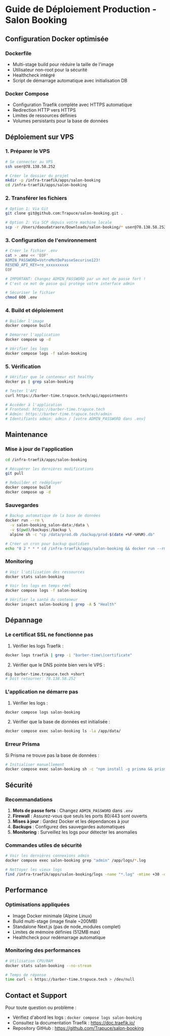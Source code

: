 # Guide de Déploiement Production - Salon Booking

## Configuration Docker optimisée

### Dockerfile
- Multi-stage build pour réduire la taille de l'image
- Utilisateur non-root pour la sécurité
- Healthcheck intégré
- Script de démarrage automatique avec initialisation DB

### Docker Compose
- Configuration Traefik complète avec HTTPS automatique
- Redirection HTTP vers HTTPS
- Limites de ressources définies
- Volumes persistants pour la base de données

## Déploiement sur VPS

### 1. Préparer le VPS

```bash
# Se connecter au VPS
ssh user@78.138.58.252

# Créer le dossier du projet
mkdir -p /infra-traefik/apps/salon-booking
cd /infra-traefik/apps/salon-booking
```

### 2. Transférer les fichiers

```bash
# Option 1: Via Git
git clone git@github.com:Trapuce/salon-booking.git .

# Option 2: Via SCP depuis votre machine locale
scp -r /Users/daoudatraore/Downloads/salon-booking/* user@78.138.58.252:/infra-traefik/apps/salon-booking/
```

### 3. Configuration de l'environnement

```bash
# Créer le fichier .env
cat > .env << 'EOF'
ADMIN_PASSWORD=VotreMotDePasseSecurise123!
RESEND_API_KEY=re_xxxxxxxxxx
EOF

# IMPORTANT: Changez ADMIN_PASSWORD par un mot de passe fort !
# C'est ce mot de passe qui protège votre interface admin

# Sécuriser le fichier
chmod 600 .env
```

### 4. Build et déploiement

```bash
# Builder l'image
docker compose build

# Démarrer l'application
docker compose up -d

# Vérifier les logs
docker compose logs -f salon-booking
```

### 5. Vérification

```bash
# Vérifier que le conteneur est healthy
docker ps | grep salon-booking

# Tester l'API
curl https://barber-time.trapuce.tech/api/appointments

# Accéder à l'application
# Frontend: https://barber-time.trapuce.tech
# Admin: https://barber-time.trapuce.tech/admin
# Identifiants admin: admin / [votre ADMIN_PASSWORD dans .env]
```

## Maintenance

### Mise à jour de l'application

```bash
cd /infra-traefik/apps/salon-booking

# Récupérer les dernières modifications
git pull

# Rebuilder et redéployer
docker compose build
docker compose up -d
```

### Sauvegardes

```bash
# Backup automatique de la base de données
docker run --rm \
  -v salon-booking_salon-data:/data \
  -v $(pwd)/backups:/backup \
  alpine sh -c "cp /data/prod.db /backup/prod-$(date +%F-%H%M).db"

# Créer un cron pour backup quotidien
echo "0 2 * * * cd /infra-traefik/apps/salon-booking && docker run --rm -v salon-booking_salon-data:/data -v $(pwd)/backups:/backup alpine sh -c 'cp /data/prod.db /backup/prod-\$(date +%F).db'" | crontab -
```

### Monitoring

```bash
# Voir l'utilisation des ressources
docker stats salon-booking

# Voir les logs en temps réel
docker compose logs -f salon-booking

# Vérifier la santé du conteneur
docker inspect salon-booking | grep -A 5 "Health"
```

## Dépannage

### Le certificat SSL ne fonctionne pas

1. Vérifier les logs Traefik :
```bash
docker logs traefik | grep -i "barber-time\|certificate"
```

2. Vérifier que le DNS pointe bien vers le VPS :
```bash
dig barber-time.trapuce.tech +short
# Doit retourner: 78.138.58.252
```

### L'application ne démarre pas

1. Vérifier les logs :
```bash
docker compose logs salon-booking
```

2. Vérifier que la base de données est initialisée :
```bash
docker compose exec salon-booking ls -la /app/data/
```

### Erreur Prisma

Si Prisma ne trouve pas la base de données :
```bash
# Initialiser manuellement
docker compose exec salon-booking sh -c "npm install -g prisma && prisma db push"
```

## Sécurité

### Recommandations

1. **Mots de passe forts** : Changez `ADMIN_PASSWORD` dans `.env`
2. **Firewall** : Assurez-vous que seuls les ports 80/443 sont ouverts
3. **Mises à jour** : Gardez Docker et les dépendances à jour
4. **Backups** : Configurez des sauvegardes automatiques
5. **Monitoring** : Surveillez les logs pour détecter les anomalies

### Commandes utiles de sécurité

```bash
# Voir les dernières connexions admin
docker compose exec salon-booking grep "admin" /app/logs/*.log

# Nettoyer les vieux logs
find /infra-traefik/apps/salon-booking/logs -name "*.log" -mtime +30 -delete
```

## Performance

### Optimisations appliquées

- Image Docker minimale (Alpine Linux)
- Build multi-stage (image finale ~200MB)
- Standalone Next.js (pas de node_modules complet)
- Limites de mémoire définies (512MB max)
- Healthcheck pour redémarrage automatique

### Monitoring des performances

```bash
# Utilisation CPU/RAM
docker stats salon-booking --no-stream

# Temps de réponse
time curl -s https://barber-time.trapuce.tech > /dev/null
```

## Contact et Support

Pour toute question ou problème :
- Vérifiez d'abord les logs : `docker compose logs salon-booking`
- Consultez la documentation Traefik : https://doc.traefik.io/
- Repository GitHub : https://github.com/Trapuce/salon-booking
